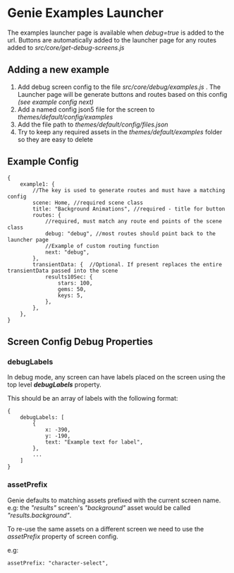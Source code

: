 # Genie Examples Launcher

The examples launcher page is available when _debug=true_ is added to the url.
Buttons are automatically added to the launcher page for any routes added to _src/core/get-debug-screens.js_

## Adding a new example

1.  Add debug screen config to the file _src/core/debug/examples.js_ . The Launcher page will be generate buttons and routes based on this config _(see example config next)_
2.  Add a named config json5 file for the screen to _themes/default/config/examples_
3.  Add the file path to _themes/default/config/files.json_
4.  Try to keep any required assets in the _themes/default/examples_ folder so they are easy to delete

## Example Config

```json5
{
    example1: {
        //The key is used to generate routes and must have a matching config
        scene: Home, //required scene class
        title: "Background Animations", //required - title for button
        routes: {
            //required, must match any route end points of the scene class
            debug: "debug", //most routes should point back to the launcher page
            //Example of custom routing function
            next: "debug",
        },
        transientData: {  //Optional. If present replaces the entire transientData passed into the scene
            results10Sec: {
                stars: 100,
                gems: 50,
                keys: 5,
            },
        },
    },
}
```

## Screen Config Debug Properties

### debugLabels

In debug mode, any screen can have labels placed on the screen using the top level **_debugLabels_** property.

This should be an array of labels with the following format:

```json5
{
    debugLabels: [
        {
            x: -390,
            y: -190,
            text: "Example text for label",
        },
        ...
    ]
}
```

### assetPrefix

Genie defaults to matching assets prefixed with the current screen name. e.g: the _"results"_ screen's _"background"_ asset would be called _"results.background"_.

To re-use the same assets on a different screen we need to use the _assetPrefix_ property of screen config.

e.g:

```json5
assetPrefix: "character-select",
```
